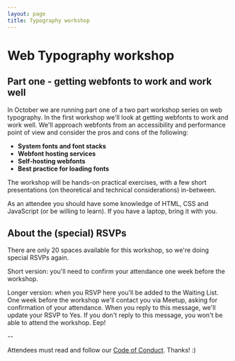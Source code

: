 ```yaml
---
layout: page
title: Typography workshop
---
```


# Web Typography workshop

## Part one - getting webfonts to work and work well

In October we are running part one of a two part workshop series on web typography. In the first workshop we'll look at getting webfonts to work and work well. We'll approach webfonts from an accessibility and performance point of view and consider the pros and cons of the following:

- **System fonts and font stacks**
- **Webfont hosting services**
- **Self-hosting webfonts**
- **Best practice for loading fonts**

The workshop will be hands-on practical exercises, with a few short presentations (on theoretical and technical considerations) in-between.

As an attendee you should have some knowledge of HTML, CSS and JavaScript (or be willing to learn). If you have a laptop, bring it with you.

## About the (special) RSVPs

There are only 20 spaces available for this workshop, so we're doing special RSVPs again.

Short version: you'll need to confirm your attendance one week before the workshop.

Longer version: when you RSVP here you'll be added to the Waiting List. One week before the workshop we'll contact you via Meetup, asking for confirmation of your attendance. When you reply to this message, we'll update your RSVP to Yes. If you don't reply to this message, you won't be able to attend the workshop. Eep!

--

Attendees must read and follow our [Code of Conduct](http://ctfeds.org/code-of-conduct/). Thanks! :)
